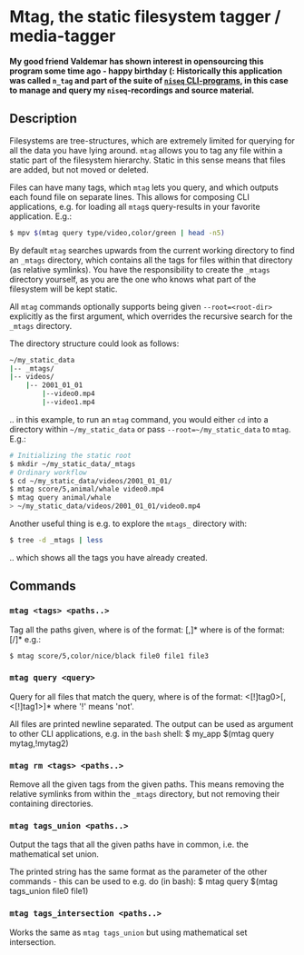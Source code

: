 # Mtag, the static filesystem tagger / media-tagger

**My good friend Valdemar has shown interest in opensourcing this program some 
time ago - happy birthday (: Historically this application was called `n_tag` and 
part of the suite of [`niseq` CLI-programs](https://r7p5.earth/), in this 
case to manage and query my `niseq`-recordings and source material.**

## Description

Filesystems are tree-structures, which are extremely limited for querying
for all the data you have lying around. `mtag` allows you to tag any file
within a static part of the filesystem hierarchy. Static in this sense means
that files are added, but not moved or deleted.

Files can have many tags, which `mtag` lets you query, and which outputs
each found file on separate lines. This allows for composing CLI applications,
e.g. for loading all `mtag`s query-results in your favorite application. E.g.:
```bash
$ mpv $(mtag query type/video,color/green | head -n5)
```

By default `mtag` searches upwards from the current working directory to find
an `_mtags` directory, which contains all the tags for files within that
directory (as relative symlinks).
You have the responsibility to create the `_mtags` directory yourself, as you
are the one who knows what part of the filesystem will be kept static. 

All `mtag` commands optionally supports being given `--root=<root-dir>`
explicitly as the first argument, which overrides the recursive search for
the `_mtags` directory.

The directory structure could look as follows:
```bash
~/my_static_data
|-- _mtags/
|-- videos/
    |-- 2001_01_01
        |--video0.mp4
        |--video1.mp4
```

.. in this example, to run an `mtag` command, you would either `cd` into a
directory within `~/my_static_data` or pass `--root=~/my_static_data` to `mtag`.
E.g.:
```bash
# Initializing the static root
$ mkdir ~/my_static_data/_mtags
# Ordinary workflow
$ cd ~/my_static_data/videos/2001_01_01/
$ mtag score/5,animal/whale video0.mp4
$ mtag query animal/whale
> ~/my_static_data/videos/2001_01_01/video0.mp4
```

Another useful thing is e.g. to explore the `mtags_` directory with:
```bash
$ tree -d _mtags | less
```
.. which shows all the tags you have already created.

## Commands

### `mtag <tags> <paths..>`

Tag all the paths given, where <tags> is of the format:
  <tag>[,<tag>]*
where <tag> is of the format:
  [<tag-dir>/]*<tag-dir>
e.g.:
```bash
$ mtag score/5,color/nice/black file0 file1 file3
```

### `mtag query <query>`

Query for all files that match the query, where <query> is of the format:
  <[!]tag0>[,<[!]tag1>]*
where '!' means 'not'.

All files are printed newline separated. The output can be used as argument
to other CLI applications, e.g. in the `bash` shell:
  $ my_app $(mtag query mytag,!mytag2)

### `mtag rm <tags> <paths..>`

Remove all the given tags from the given paths. This means removing the
relative symlinks from within the `_mtags` directory, but not removing their
containing directories.

### `mtag tags_union <paths..>`

Output the tags that all the given paths have in common, i.e. the mathematical
set union.

The printed string has the same format as the <tags> parameter of the other
commands - this can be used to e.g. do (in bash):
  $ mtag query $(mtag tags_union file0 file1)

### `mtag tags_intersection <paths..>`

Works the same as `mtag tags_union` but using mathematical set intersection.





